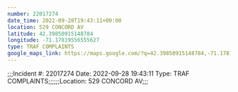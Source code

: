 ```yaml
---
number: 22017274
date_time: 2022-09-28T19:43:11+00:00
location: 529 CONCORD AV
latitude: 42.39850915148784
longitude: -71.17819556555627
type: TRAF COMPLAINTS
google_maps_link: https://maps.google.com/?q=42.39850915148784,-71.17819556555627
---
```


;;;Incident #: 22017274   Date: 2022-09-28 19:43:11   Type: TRAF COMPLAINTS;;;;;;Location: 529 CONCORD AV;;;
